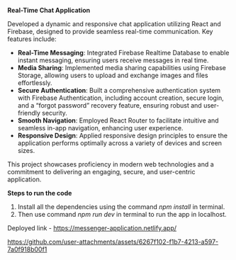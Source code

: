 **Real-Time Chat Application**

Developed a dynamic and responsive chat application utilizing React and Firebase, designed to provide seamless real-time communication. Key features include:

- **Real-Time Messaging**: Integrated Firebase Realtime Database to enable instant messaging, ensuring users receive messages in real time.
- **Media Sharing**: Implemented media sharing capabilities using Firebase Storage, allowing users to upload and exchange images and files effortlessly.
- **Secure Authentication**: Built a comprehensive authentication system with Firebase Authentication, including account creation, secure login, and a “forgot password” recovery feature, ensuring robust and user-friendly security.
- **Smooth Navigation**: Employed React Router to facilitate intuitive and seamless in-app navigation, enhancing user experience.
- **Responsive Design**: Applied responsive design principles to ensure the application performs optimally across a variety of devices and screen sizes.

This project showcases proficiency in modern web technologies and a commitment to delivering an engaging, secure, and user-centric application.


**Steps to run the code**
1. Install all the dependencies using the command *npm install* in terminal.
2. Then use command *npm run dev* in terminal to run the app in localhost.

Deployed link - https://messenger-application.netlify.app/




https://github.com/user-attachments/assets/6267f102-f1b7-4213-a597-7a0f918b00f1

